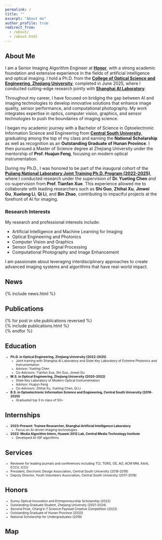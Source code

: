 ```yaml
---
permalink: /
title: ""
excerpt: "About me"
author_profile: true
redirect_from:  
  - /about/
  - /about.html
---
```


## About Me

I am a Senior Imaging Algorithm Engineer at **[Honor](https://www.honor.com/cn/)**, with a strong academic foundation and extensive experience in the fields of artificial intelligence and optical imaging. I hold a Ph.D. from the **[College of Optical Science and Engineering, Zhejiang University](http://opt.zju.edu.cn/)**, completed in June 2025, where I conducted cutting-edge research jointly with **[Shanghai AI Laboratory](https://www.shlab.org.cn/)**.

Throughout my career, I have focused on bridging the gap between AI and imaging technologies to develop innovative solutions that enhance image quality, sensor performance, and computational photography. My work integrates expertise in optics, computer vision, graphics, and sensor technologies to push the boundaries of imaging science.

I began my academic journey with a Bachelor of Science in Optoelectronic Information Science and Engineering from **[Central South University](https://www.csu.edu.cn/)**, graduating among the top of my class and earning the **National Scholarship** as well as recognition as an **Outstanding Graduate of Hunan Province**. I then pursued a Master of Science degree at Zhejiang University under the mentorship of **Prof. Huajun Feng**, focusing on modern optical instrumentation.

During my Ph.D., I was honored to be part of the inaugural cohort of the **[Pujiang National Laboratory Joint Training Ph.D. Program (2022-2025)](https://www.shlab.org.cn/news/5443403.html)**, where I conducted research under the supervision of **Dr. Yueting Chen** and co-supervision from **Prof. Tianfan Xue**. This experience allowed me to collaborate with leading researchers such as **Shi Guo**, **Zhihai Xu**, **Jinwei Gu**, **Xuelong Li**, **Qi Li**, and **Bin Zhao**, contributing to impactful projects at the forefront of AI for imaging.

### Research Interests

My research and professional interests include:

- Artificial Intelligence and Machine Learning for Imaging  
- Optical Engineering and Photonics  
- Computer Vision and Graphics  
- Sensor Design and Signal Processing  
- Computational Photography and Image Enhancement  

I am passionate about leveraging interdisciplinary approaches to create advanced imaging systems and algorithms that have real-world impact.

## News  
<style>  
  .news { font-size: 0.75em; }  
</style>  
{% include news.html %}

## Publications  
<style>  
  .hoverTable {  
    width: 85%;  
    border-collapse: collapse;  
    border: none;  
  }  
  .hoverTable td {  
    padding: 7px;  
  }  
  .hoverTable tr {  
    background: #ffffff;  
  }  
  .hoverTable tr:hover {  
    background-color: #f7f7f7;  
  }  
</style>  
{% for post in site.publications reversed %}  
  {% include publications.html %}  
{% endfor %}

## Education  
<style>  
  .experiences { font-size: 0.75em; }  
</style>  
<div class="experiences">  
  <ul>  
    <li><b>Ph.D. in Optical Engineering, Zhejiang University (2022-2025)</b>  
      <ul>  
        <li>Joint training with Shanghai AI Laboratory and State Key Laboratory of Extreme Photonics and Instrumentation</li>  
        <li>Advisor: Yueting Chen</li>  
        <li>Co-Advisors: Tianfan Xue, Shi Guo, Jinwei Gu</li>  
      </ul>  
    </li>  
    <li><b>M.S. in Optical Engineering, Zhejiang University (2020-2022)</b>  
      <ul>  
        <li>State Key Laboratory of Modern Optical Instrumentation</li>  
        <li>Advisor: Huajun Feng</li>  
        <li>Co-Advisors: Zhihai Xu, Yueting Chen, Qi Li</li>  
      </ul>  
    </li>  
    <li><b>B.S. in Optoelectronic Information Science and Engineering, Central South University (2016-2020)</b>  
      <ul>  
        <li>Graduated top 3 in class of 50+</li>  
      </ul>  
    </li>  
  </ul>  
</div>

## Internships  
<style>  
  .experiences { font-size: 0.75em; }  
</style>  
<div class="experiences">  
  <ul>  
    <li><b>2023-Present: Trainee Researcher, Shanghai Artificial Intelligence Laboratory</b>  
      <ul>  
        <li>Focus on AI-driven imaging technologies</li>  
      </ul>  
    </li>  
    <li><b>2022: Media Algorithm Intern, Huawei 2012 Lab, Central Media Technology Institute</b>  
      <ul>  
        <li>Developed AI-ISP algorithms</li>  
      </ul>  
    </li>  
  </ul>  
</div>

## Services  
<style>  
  .experiences { font-size: 0.75em; }  
</style>  
<div class="experiences">  
  <ul>  
    <li>Reviewer for leading journals and conferences including TCI, TGRS, OE, AO, ACM MM, AAAI, ECCV, ICCV</li>  
    <li>President, Electronic Design Association, Central South University (2018-2019)</li>  
    <li>Deputy Director, Youth Volunteers Association, Central South University (2017-2018)</li>  
  </ul>  
</div>

## Honors  
<style>  
  .experiences { font-size: 0.75em; }  
</style>  
<div class="experiences">  
  <ul>  
    <li>Sunny Optical Innovation and Entrepreneurship Scholarship (2022)</li>  
    <li>Outstanding Graduate Student, Zhejiang University (2021-2024)</li>  
    <li>Second Prize, Chang'e-7 Science Payload Creative Competition (2022)</li>  
    <li>Outstanding Graduate of Hunan Province (2020)</li>  
    <li>National Scholarship for Undergraduates (2019)</li>  
  </ul>  
</div>

## Map  
<div align="left">  
<script type='text/javascript' id='clustrmaps' src='//cdn.clustrmaps.com/map_v2.js?cl=ffffff&w=600&t=tt&d=xpVbL44eoe75JcgH_sR2JTn7R5yhjDwmG9mUxpyhOw0'></script>  
</div>
